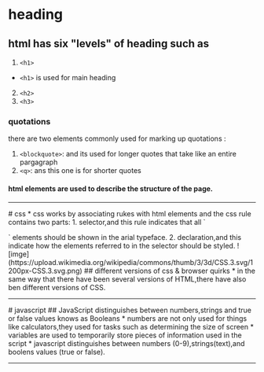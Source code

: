 # heading 
## html has six "levels" of heading such as 
1. `<h1>`
* `<h1>` is used for main heading
2. `<h2>`
3. `<h3>`
### quotations 
there are two elements commonly used for marking up quotations : 
1. `<blockquote>`: and its used for longer quotes that take like an entire pargagraph 
2. `<q>`: ans this one is for shorter quotes 
#### html elements are used to describe the structure of the page.
<hr />
# css
* css works by associating rukes with html elements and the css rule contains two parts:
1. selector,and this rule indicates that all `<p>` elements should be shown in the arial typeface.
2. declaration,and this indicate how the elements referred to in the selector should be styled.
![imge] (https://upload.wikimedia.org/wikipedia/commons/thumb/3/3d/CSS.3.svg/1200px-CSS.3.svg.png)
## different versions of css & browser quirks 
* in the same way that there have been several versions of HTML,there have also ben different versions of CSS.
<hr />
# javascript 
## JavaScript distinguishes between numbers,strings and true or false values knows as Booleans
* numbers are not only used for things like calculators,they used for tasks such as determining the size of screen 
* variables are used to temporarily store pieces of information used in the script
* javascript distinguishes between numbers (0-9),strings(text),and boolens values (true or false).
<hr />

